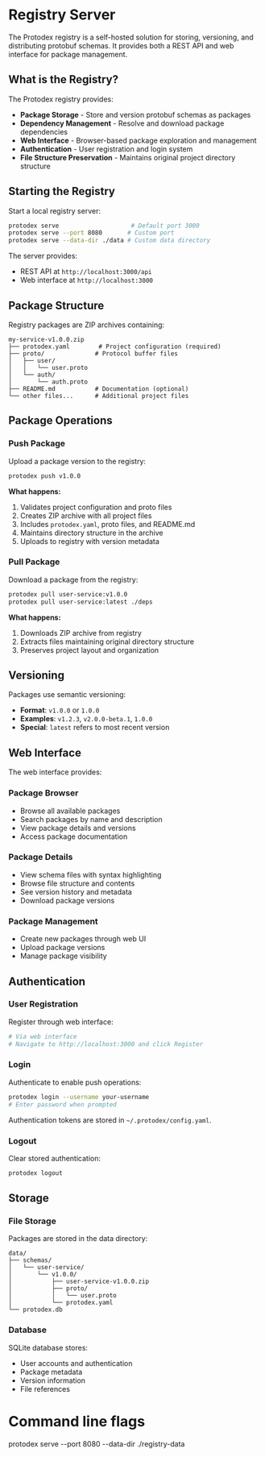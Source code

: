 # Registry Server

The Protodex registry is a self-hosted solution for storing, versioning, and distributing protobuf schemas. It provides both a REST API and web interface for package management.

## What is the Registry?

The Protodex registry provides:

- **Package Storage** - Store and version protobuf schemas as packages
- **Dependency Management** - Resolve and download package dependencies
- **Web Interface** - Browser-based package exploration and management
- **Authentication** - User registration and login system
- **File Structure Preservation** - Maintains original project directory structure

## Starting the Registry

Start a local registry server:

```bash
protodex serve                    # Default port 3000
protodex serve --port 8080       # Custom port
protodex serve --data-dir ./data # Custom data directory
```

The server provides:
- REST API at `http://localhost:3000/api`
- Web interface at `http://localhost:3000`

## Package Structure

Registry packages are ZIP archives containing:

```
my-service-v1.0.0.zip
├── protodex.yaml        # Project configuration (required)
├── proto/              # Protocol buffer files
│   ├── user/
│   │   └── user.proto
│   └── auth/
│       └── auth.proto
├── README.md           # Documentation (optional)
└── other files...      # Additional project files
```

## Package Operations

### Push Package

Upload a package version to the registry:

```bash
protodex push v1.0.0
```

**What happens:**
1. Validates project configuration and proto files
2. Creates ZIP archive with all project files
3. Includes `protodex.yaml`, proto files, and README.md
4. Maintains directory structure in the archive
5. Uploads to registry with version metadata

### Pull Package

Download a package from the registry:

```bash
protodex pull user-service:v1.0.0
protodex pull user-service:latest ./deps
```

**What happens:**
1. Downloads ZIP archive from registry
2. Extracts files maintaining original directory structure
3. Preserves project layout and organization

## Versioning

Packages use semantic versioning:

- **Format**: `v1.0.0` or `1.0.0`
- **Examples**: `v1.2.3`, `v2.0.0-beta.1`, `1.0.0`
- **Special**: `latest` refers to most recent version

## Web Interface

The web interface provides:

### Package Browser
- Browse all available packages
- Search packages by name and description
- View package details and versions
- Access package documentation

### Package Details
- View schema files with syntax highlighting
- Browse file structure and contents
- See version history and metadata
- Download package versions


### Package Management
- Create new packages through web UI
- Upload package versions
- Manage package visibility

## Authentication

### User Registration

Register through web interface:

```bash
# Via web interface
# Navigate to http://localhost:3000 and click Register
```

### Login

Authenticate to enable push operations:

```bash
protodex login --username your-username
# Enter password when prompted
```

Authentication tokens are stored in `~/.protodex/config.yaml`.

### Logout

Clear stored authentication:

```bash
protodex logout
```

## Storage

### File Storage

Packages are stored in the data directory:

```
data/
├── schemas/
│   └── user-service/
│       └── v1.0.0/
│           ├── user-service-v1.0.0.zip
│           ├── proto/
│           │   └── user.proto
│           └── protodex.yaml
└── protodex.db
```

### Database

SQLite database stores:
- User accounts and authentication
- Package metadata
- Version information
- File references

# Command line flags
protodex serve --port 8080 --data-dir ./registry-data
```